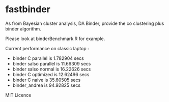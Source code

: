 # fastbinder

As from Bayesian cluster analysis, DA Binder, provide the co clustering plus binder algorithm.

Please look at binderBenchmark.R for example.

Current performance on classic laptop :
- binder C parallel is  1.782904  secs
- binder salso parallel is  11.66309  secs
- binder salso normal is  16.22626  secs
- binder C optimized is  12.62496  secs
- binder C naive is  35.60505  secs
- binder_andrea is  94.92825  secs

MIT Licence